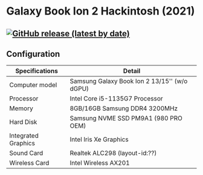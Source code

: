 # Galaxy Book Ion 2 Hackintosh (2021)

[![GitHub release (latest by date)](https://img.shields.io/github/v/release/obbcth/Galaxy-Book-Ion-2-Hackintosh)](https://github.com/obbcth/Galaxy-Book-Ion-2-Hackintosh/releases)
-----


## Configuration

| Specifications | Detail                                                  |
| ------------------- | ------------------------------------------- |
| Computer model      | Samsung Galaxy Book Ion 2 13/15'' (w/o dGPU)      |
| Processor           | Intel Core i5-1135G7 Processor     |
| Memory              | 8GB/16GB Samsung DDR4 3200MHz              |
| Hard Disk           | Samsung NVME SSD PM9A1 (980 PRO OEM)  |
| Integrated Graphics | Intel Iris Xe Graphics                     |
| Sound Card          | Realtek ALC298 (layout-id:??)           |
| Wireless Card       | Intel Wireless AX201                        |
